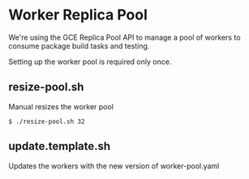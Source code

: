 
# Worker Replica Pool

We're using the GCE Replica Pool API to manage a pool of workers to consume
package build tasks and testing.

Setting up the worker pool is required only once.

## resize-pool.sh

Manual resizes the worker pool

```
$ ./resize-pool.sh 32
```

## update.template.sh

Updates the workers with the new version of worker-pool.yaml

